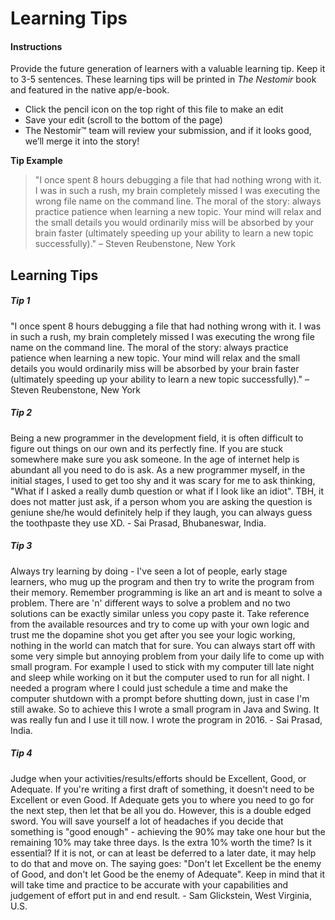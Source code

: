 # Learning Tips

#### Instructions

Provide the future generation of learners with a valuable learning tip. Keep it to 3-5 sentences. These learning tips will be printed in _The Nestomir_ book and featured in the native app/e-book.

- Click the pencil icon on the top right of this file to make an edit
- Save your edit (scroll to the bottom of the page)
- The Nestomir™ team will review your submission, and if it looks good, we’ll merge it into the story!

**Tip Example**

> "I once spent 8 hours debugging a file that had nothing wrong with it. I was in such a rush, my brain completely missed I was executing the wrong file name on the command line. The moral of the story: always practice patience when learning a new topic. Your mind will relax and the small details you would ordinarily miss will be absorbed by your brain faster (ultimately speeding up your ability to learn a new topic successfully)." – Steven Reubenstone, New York

## Learning Tips

##### Tip 1

"I once spent 8 hours debugging a file that had nothing wrong with it. I was in such a rush, my brain completely missed I was executing the wrong file name on the command line. The moral of the story: always practice patience when learning a new topic. Your mind will relax and the small details you would ordinarily miss will be absorbed by your brain faster (ultimately speeding up your ability to learn a new topic successfully)." – Steven Reubenstone, New York

##### Tip 2

Being a new programmer in the development field, it is often difficult to figure out things on our own and its perfectly fine. If you are stuck somewhere make sure you ask someone. In the age of internet help is abundant all you need to do is ask. As a new programmer myself, in the initial stages, I used to get too shy and it was scary for me to ask thinking, "What if I asked a really dumb question or what if I look like an idiot". TBH, it does not matter just ask, if a person whom you are asking the question is geniune she/he would definitely help if they laugh, you can always guess the toothpaste they use XD. - Sai Prasad, Bhubaneswar, India.

##### Tip 3

Always try learning by doing - I've seen a lot of people, early stage learners, who mug up the program and then try to write the program from their memory. Remember programming is like an art and is meant to solve a problem. There are 'n' different ways to solve a problem and no two solutions can be exactly similar unless you copy paste it. Take reference from the available resources and try to come up with your own logic and trust me the dopamine shot you get after you see your logic working, nothing in the world can match that for sure. You can always start off with some very simple but annoying problem from your daily life to come up with small program. For example I used to stick with my computer till late night and sleep while working on it but the computer used to run for all night. I needed a program where I could just schedule a time and make the computer shutdown with a prompt before shutting down, just in case I'm still awake. So to achieve this I wrote a small program in Java and Swing. It was really fun and I use it till now. I wrote the program in 2016. - Sai Prasad, India.

##### Tip 4

Judge when your activities/results/efforts should be Excellent, Good, or Adequate. If you're writing a first draft of something, it doesn't need to be Excellent or even Good. If Adequate gets you to where you need to go for the next step, then let that be all you do. However, this is a double edged sword. You will save yourself a lot of headaches if you decide that something is "good enough" - achieving the 90% may take one hour but the remaining 10% may take three days. Is the extra 10% worth the time? Is it essential? If it is not, or can at least be deferred to a later date, it may help to do that and move on. The saying goes: "Don't let Excellent be the enemy of Good, and don't let Good be the enemy of Adequate". Keep in mind that it will take time and practice to be accurate with your capabilities and judgement of effort put in and end result. - Sam Glickstein, West Virginia, U.S.
